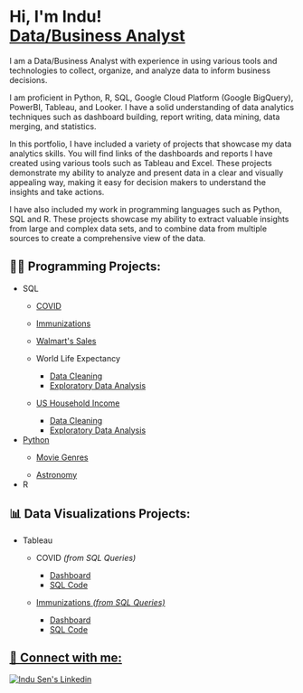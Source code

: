 <h1>Hi, I'm Indu! <br/><a href="https://github.com/indu-sen/indu-sen">Data/Business Analyst </a></h1> 

<p>I am a Data/Business Analyst with experience in using various tools and technologies to collect, organize, and analyze data to inform business decisions. 

I am proficient in Python, R, SQL, Google Cloud Platform (Google BigQuery), PowerBI, Tableau, and Looker. I have a solid understanding of data analytics techniques such as dashboard building, report writing, data mining, data merging, and statistics. 

In this portfolio, I have included a variety of projects that showcase my data analytics skills. You will find links of the dashboards and reports I have created using various tools such as Tableau and Excel. These projects demonstrate my ability to analyze and present data in a clear and visually appealing way, making it easy for decision makers to understand the insights and take actions.

I have also included my work in programming languages such as Python, SQL and R. These projects showcase my ability to extract valuable insights from large and complex data sets, and to combine data from multiple sources to create a comprehensive view of the data.

</p>


<h2>👩‍💻 Programming Projects:</h2>

<ul>

<li>SQL</li>

  <ul>
  <li><a href="https://github.com/indu-sen/Portfolio-Projects/blob/main/SQL/COVID/Code">COVID</a></li>
  </ul>

  <ul>
  <li><a href="https://github.com/indu-sen/Portfolio-Projects/blob/main/SQL/Immunizations/Flu_shots.sql">Immunizations</a></li>
  </ul>

  <ul>
  <li><a href="https://github.com/indu-sen/Portfolio-Projects/blob/main/SQL/Walmart's%20Sales/walmart_sale.sql">Walmart's Sales</a></li>
  </ul>

  <ul>
  <li>World Life Expectancy</li>
    <ul>
      <li><a href="https://github.com/indu-sen/Portfolio-Projects/blob/main/SQL/World%20Life%20Expectancy/World%20Life%20Expectancy%20Data%20Cleaning.sql">Data Cleaning</a></li>
      <li><a href="https://github.com/indu-sen/Portfolio-Projects/blob/main/SQL/World%20Life%20Expectancy/World%20Life%20Expectancy%20Exploratory%20Data%20Analysis.sql"</a>Exploratory Data Analysis</li>
    </ul>
  </ul>

   <ul>
  <li>US Household Income</li>
    <ul>
      <li><a href="https://github.com/indu-sen/Portfolio-Projects/blob/main/SQL/US%20Household%20Income/US%20Income%20Data%20Cleaning.sql">Data Cleaning</a></li>
      <li><a href="https://github.com/indu-sen/Portfolio-Projects/blob/main/SQL/US%20Household%20Income/US%20Income%20Exploratory%20Data%20Analysis.sql"</a>Exploratory Data Analysis</li>
    </ul>
  </ul>

<li>Python</li>

  <ul>
  <li><a href="https://github.com/indu-sen/Portfolio-Projects/blob/main/Python/Movies%20Genres/Movie%20Genres%20Data%20Analysis%20Project.ipynb">Movie Genres</a></li>
  </ul>

  <ul>
  <li><a href="https://github.com/indu-sen/Portfolio-Projects/blob/main/Python/Astronomical_Tabular_Data_Visualization.ipynb">Astronomy</a></li>
  </ul>

<li>R</li>

  
</ul>



<h2>📊 Data Visualizations Projects:</h2>

<ul>

<li>Tableau</li>

  <ul>
  <li>COVID <i>(from SQL Queries)</i></li>
    <ul>
      <li><a href="https://public.tableau.com/app/profile/indu.sen1237/viz/COVIDDashboard_17030952249320/Dashboard1">Dashboard </a></li>
      <li><a href="https://github.com/indu-sen/Portfolio-Projects/blob/main/SQL/COVID/Code"</a>SQL Code</li>
    </ul>
  </ul>

   <ul>
  <li>Immunizations <i>(from SQL Queries)</i></li>
    <ul>
      <li><a href="https://public.tableau.com/app/profile/indu.sen1237/viz/ImmunizationDashboard_17032121398330/Dashboard1?publish=yes">Dashboard </a></li>
      <li><a href="https://github.com/indu-sen/Portfolio-Projects/blob/main/SQL/Immunizations/Flu_shots.sql"</a>SQL Code</li>
    </ul>
  </ul>

 </ul>

 <h2> 🤳 Connect with me:</h2>

 <p>
  <a href="www.linkedin.com/in/indusen" rel="nofollow noreferrer">
    <img src="https://img.shields.io/badge/LinkedIn-0077B5?style=for-the-badge&logo=linkedin&logoColor=white" alt="Indu Sen's Linkedin"></a> 
</p>
